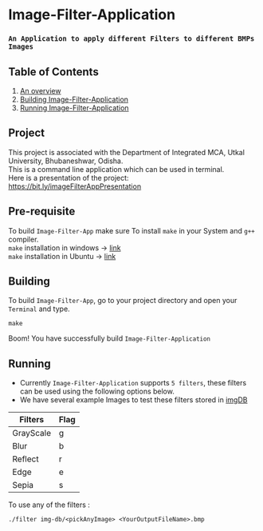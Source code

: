 # Image-Filter-Application
### `An Application to apply different Filters to different BMPs Images`
## Table of Contents

1) [An overview](#project)
2) [Building Image-Filter-Application](#building)
3) [Running Image-Filter-Application](#running)

## Project

This project is associated with the Department of Integrated MCA, Utkal University, Bhubaneshwar, Odisha.<br>
This is a command line application which can be used in terminal.<br>
Here is a presentation of the project: https://bit.ly/imageFilterAppPresentation

## Pre-requisite

To build `Image-Filter-App` make sure To install `make` in your System and `g++` compiler.<br>
`make` installation in windows -> [link](https://www.technewstoday.com/install-and-use-make-in-windows/)<br>
`make` installation in Ubuntu -> [link](https://askubuntu.com/questions/161104/how-do-i-install-make) 
## Building

To build `Image-Filter-App`, go to your project directory and open your `Terminal` and type.
```shell
make
```
Boom! You have successfully build `Image-Filter-Application`
## Running

+ Currently `Image-Filter-Application` supports `5 filters`, these filters can be used using the following options below.<br>
+ We have several example Images to test these filters stored in [imgDB](https://github.com/Blaze-Stars/Image-Filter-Application/tree/main/img-db)

| Filters | Flag |
| ------- | ----- |
| GrayScale | g |
| Blur | b |
| Reflect | r |
| Edge | e |
| Sepia | s |

To use any of the filters :
```shell
./filter img-db/<pickAnyImage> <YourOutputFileName>.bmp
```
